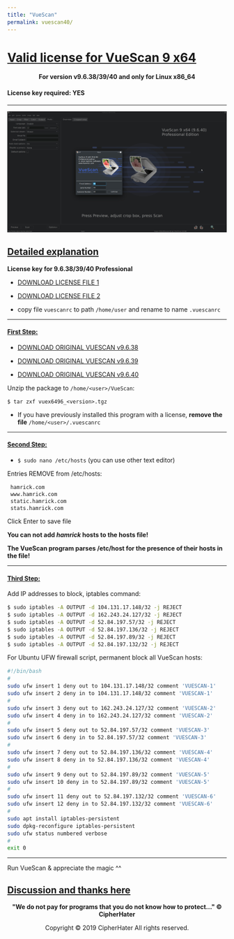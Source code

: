 ```yaml
---
title: "VueScan"
permalink: vuescan40/
---
```


# [Valid license for VueScan 9 x64]()

<center>
	<p><b>
		For version v9.6.38/39/40 and only for Linux x86_64
	</b></p>
</center>

#### License key required: YES

---

![VUESCAN](images/vuescan_40.jpg)


## [Detailed explanation]()


**License key for 9.6.38/39/40 Professional**


- [DOWNLOAD LICENSE FILE 1](orig/license1/vuescanrc)

- [DOWNLOAD LICENSE FILE 2](orig/license2/vuescanrc)


- copy file ```vuescanrc``` to path ```/home/user```
and rename to name ```.vuescanrc```


---

#### [First Step:]()

- [DOWNLOAD ORIGINAL VUESCAN v9.6.38](orig/vuex6496_9638.tgz)

- [DOWNLOAD ORIGINAL VUESCAN v9.6.39](orig/vuex6496_9639.tgz)

- [DOWNLOAD ORIGINAL VUESCAN v9.6.40](orig/vuex6496_9640.tgz)

Unzip the package to `/home/<user>/VueScan`:

```
$ tar zxf vuex6496_<version>.tgz
```

- If you have previously installed this program with a license,
  **remove the file** `/home/<user>/.vuescanrc`

---

#### [Second Step:]()

 - ```$ sudo nano /etc/hosts``` (you can use other text editor)

Entries REMOVE from /etc/hosts:

```
 hamrick.com
 www.hamrick.com
 static.hamrick.com
 stats.hamrick.com
```
 
Click Enter to save file
 
**You can not add *hamrick* hosts to the hosts file!**

**The VueScan program parses /etc/host for the presence of their hosts in the file!**

---

#### [Third Step:]()
 
Add IP addresses to block, iptables command:

```bash
$ sudo iptables -A OUTPUT -d 104.131.17.148/32 -j REJECT
$ sudo iptables -A OUTPUT -d 162.243.24.127/32 -j REJECT
$ sudo iptables -A OUTPUT -d 52.84.197.57/32 -j REJECT
$ sudo iptables -A OUTPUT -d 52.84.197.136/32 -j REJECT
$ sudo iptables -A OUTPUT -d 52.84.197.89/32 -j REJECT
$ sudo iptables -A OUTPUT -d 52.84.197.132/32 -j REJECT
```

For Ubuntu UFW firewall script, permanent block all VueScan hosts:

```bash
#!/bin/bash
#
sudo ufw insert 1 deny out to 104.131.17.148/32 comment 'VUESCAN-1'
sudo ufw insert 2 deny in to 104.131.17.148/32 comment 'VUESCAN-1'
#
sudo ufw insert 3 deny out to 162.243.24.127/32 comment 'VUESCAN-2'
sudo ufw insert 4 deny in to 162.243.24.127/32 comment 'VUESCAN-2'
#
sudo ufw insert 5 deny out to 52.84.197.57/32 comment 'VUESCAN-3'
sudo ufw insert 6 deny in to 52.84.197.57/32 comment 'VUESCAN-3'
#
sudo ufw insert 7 deny out to 52.84.197.136/32 comment 'VUESCAN-4'
sudo ufw insert 8 deny in to 52.84.197.136/32 comment 'VUESCAN-4'
#
sudo ufw insert 9 deny out to 52.84.197.89/32 comment 'VUESCAN-5'
sudo ufw insert 10 deny in to 52.84.197.89/32 comment 'VUESCAN-5'
#
sudo ufw insert 11 deny out to 52.84.197.132/32 comment 'VUESCAN-6'
sudo ufw insert 12 deny in to 52.84.197.132/32 comment 'VUESCAN-6'
#
sudo apt install iptables-persistent
sudo dpkg-reconfigure iptables-persistent
sudo ufw status numbered verbose
#
exit 0
```

---

 Run VueScan & appreciate the magic ^^

## [Discussion and thanks here](https://gist.github.com/cipherhater/4e75d4e4551db171de03e9618456a7ea)

<center>
    <p><b>
	"We do not pay for programs that you do not know how to protect..." &copy; CipherHater
    </b></p>
</center>

<center>
    <p>
	Copyright &copy; 2019 CipherHater All rights reserved.
    </p>
</center>
